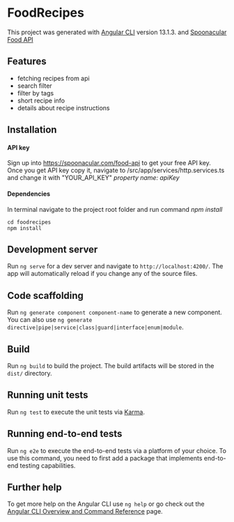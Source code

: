# FoodRecipes

This project was generated with [Angular CLI](https://github.com/angular/angular-cli) version 13.1.3. and [Spoonacular Food API](https://spoonacular.com/food-api)

## Features

- fetching recipes from api
- search filter
- filter by tags
- short recipe info
- details about recipe instructions

## Installation
#### API key
Sign up into https://spoonacular.com/food-api to get your free API key.
Once you get API key copy it, navigate to /src/app/services/http.services.ts and change it with "YOUR_API_KEY" *property name: apiKey*

#### Dependencies
In terminal navigate to the project root folder and run command *npm install*

```
cd foodrecipes
npm install
```


## Development server

Run `ng serve` for a dev server and navigate to `http://localhost:4200/`. The app will automatically reload if you change any of the source files.

## Code scaffolding

Run `ng generate component component-name` to generate a new component. You can also use `ng generate directive|pipe|service|class|guard|interface|enum|module`.

## Build

Run `ng build` to build the project. The build artifacts will be stored in the `dist/` directory.

## Running unit tests

Run `ng test` to execute the unit tests via [Karma](https://karma-runner.github.io).

## Running end-to-end tests

Run `ng e2e` to execute the end-to-end tests via a platform of your choice. To use this command, you need to first add a package that implements end-to-end testing capabilities.

## Further help

To get more help on the Angular CLI use `ng help` or go check out the [Angular CLI Overview and Command Reference](https://angular.io/cli) page.
